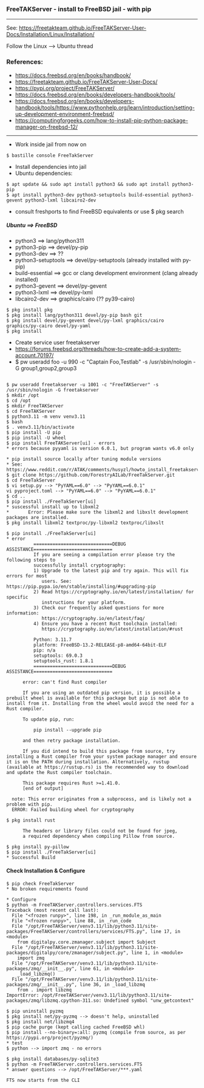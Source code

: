 ### FreeTAKServer - install to FreeBSD jail - with pip
***

See: https://freetakteam.github.io/FreeTAKServer-User-Docs/Installation/Linux/Installation/

Follow the Linux --> Ubuntu thread

### References:
* https://docs.freebsd.org/en/books/handbook/
* https://freetakteam.github.io/FreeTAKServer-User-Docs/
* https://pypi.org/project/FreeTAKServer/
* https://docs.freebsd.org/en/books/developers-handbook/tools/
* https://docs.freebsd.org/en/books/developers-handbook/tools/https://www.pythonhelp.org/learn/introduction/setting-up-development-environment-freebsd/
* https://computingforgeeks.com/how-to-install-pip-python-package-manager-on-freebsd-12/
***
* Work inside jail from now on

```
$ bastille console FreeTakServer
```

* Install dependencies into jail
* Ubuntu dependencies:

```
$ apt update && sudo apt install python3 && sudo apt install python3-pip
$ apt install python3-dev python3-setuptools build-essential python3-gevent python3-lxml libcairo2-dev
```

* consult freshports to find FreeBSD equivalents or use $ pkg search  

##### Ubuntu ==> FreeBSD
* python3 ==> lang/python311
* python3-pip ==> devel/py-pip
* python3-dev ==> ??
* python3-setuptools ==> devel/py-setuptools (already installed with py-pip) 
* build-essential ==> gcc or clang development environment (clang already installed)
* python3-gevent ==> devel/py-gevent
* python3-lxml ==> devel/py-lxml
* libcairo2-dev ==> graphics/cairo (?? py39-cairo)

```
$ pkg install pkg
$ pkg install lang/python311 devel/py-pip bash git
$ pkg install devel/py-gevent devel/py-lxml graphics/cairo graphics/py-cairo devel/py-yaml
$ pkg install 
```

* Create service user freetakserver
* https://forums.freebsd.org/threads/how-to-create-add-a-system-account.70197/
* $ pw useradd foo -u 990 -c "Captain Foo,Testlab" -s /usr/sbin/nologin -G group1,group2,group3
```
```
```
$ pw useradd freetakserver -u 1001 -c "FreeTAKServer" -s /usr/sbin/nologin -G freetakserver
$ mkdir /opt
$ cd /opt
$ mkdir FreeTAKServer
$ cd FreeTAKServer
$ python3.11 -m venv venv3.11
$ bash
$ . venv3.11/bin/activate
$ pip install -U pip
$ pip install -U wheel
$ pip install FreeTAKServer[ui] - errors
* errors because pyyaml is version 6.0.1, but program wants v6.0 only
```
```
* pip install source locally after tuning module versions
* See: https://www.reddit.com/r/ATAK/comments/husyzl/howto_install_freetakserver_on_a_pi/
$ git clone https://github.com/ForestryAILab/FreeTakServer.git
$ cd FreeTakServer
$ vi setup.py --> "PyYAML==6.0" --> "PyYAML==6.0.1"
vi pyproject.toml --> "PyYAML==6.0" --> "PyYAML==6.0.1"
$ cd ..
$ pip install ./FreeTakServer[ui]
* suscessful install up to libxml2
*       Error: Please make sure the libxml2 and libxslt development packages are installed.
$ pkg install libxml2 textproc/py-libxml2 textproc/libxslt
```
```
$ pip install ./FreeTakServer[ui]
* error
          =============================DEBUG ASSISTANCE=============================
          If you are seeing a compilation error please try the following steps to
          successfully install cryptography:
          1) Upgrade to the latest pip and try again. This will fix errors for most
             users. See: https://pip.pypa.io/en/stable/installing/#upgrading-pip
          2) Read https://cryptography.io/en/latest/installation/ for specific
             instructions for your platform.
          3) Check our frequently asked questions for more information:
             https://cryptography.io/en/latest/faq/
          4) Ensure you have a recent Rust toolchain installed:
             https://cryptography.io/en/latest/installation/#rust
      
          Python: 3.11.7
          platform: FreeBSD-13.2-RELEASE-p8-amd64-64bit-ELF
          pip: n/a
          setuptools: 69.0.3
          setuptools_rust: 1.8.1
          =============================DEBUG ASSISTANCE=============================
      
      error: can't find Rust compiler
      
      If you are using an outdated pip version, it is possible a prebuilt wheel is available for this package but pip is not able to install from it. Installing from the wheel would avoid the need for a Rust compiler.
      
      To update pip, run:
      
          pip install --upgrade pip
      
      and then retry package installation.
      
      If you did intend to build this package from source, try installing a Rust compiler from your system package manager and ensure it is on the PATH during installation. Alternatively, rustup (available at https://rustup.rs) is the recommended way to download and update the Rust compiler toolchain.
      
      This package requires Rust >=1.41.0.
      [end of output]
  
  note: This error originates from a subprocess, and is likely not a problem with pip.
  ERROR: Failed building wheel for cryptography

$ pkg install rust

      The headers or library files could not be found for jpeg,
      a required dependency when compiling Pillow from source.

$ pkg install py-pillow
$ pip install ./FreeTakServer[ui]
* Successful Build
```
#### Check Installation & Configure
```
$ pip check FreeTakServer
* No broken requirements found

* Configure
$ python -m FreeTAKServer.controllers.services.FTS 
Traceback (most recent call last):
  File "<frozen runpy>", line 198, in _run_module_as_main
  File "<frozen runpy>", line 88, in _run_code
  File "/opt/FreeTAKServer/venv3.11/lib/python3.11/site-packages/FreeTAKServer/controllers/services/FTS.py", line 17, in <module>
    from digitalpy.core.zmanager.subject import Subject
  File "/opt/FreeTAKServer/venv3.11/lib/python3.11/site-packages/digitalpy/core/zmanager/subject.py", line 1, in <module>
    import zmq
  File "/opt/FreeTAKServer/venv3.11/lib/python3.11/site-packages/zmq/__init__.py", line 61, in <module>
    _load_libzmq()
  File "/opt/FreeTAKServer/venv3.11/lib/python3.11/site-packages/zmq/__init__.py", line 36, in _load_libzmq
    from . import libzmq
ImportError: /opt/FreeTAKServer/venv3.11/lib/python3.11/site-packages/zmq/libzmq.cpython-311.so: Undefined symbol "unw_getcontext"

$ pip uninstall pyzmq
$ pkg install net/py-pyzmq --> doesn't help, uninstalled
$ pkg install net/libzmq4
$ pip cache purge (kept calling cached FreeBSD whl)
$ pip install --no-binary=:all: pyzmq (compile from source, as per https://pypi.org/project/pyzmq/)
* test
$ python --> import zmq - no errors
```
```
$ pkg install databases/py-sqlite3
$ python -m FreeTAKServer.controllers.services.FTS
* answer questions --> /opt/FreeTAKServer/***.yaml

FTS now starts from the CLI
```
